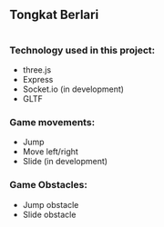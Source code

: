 ## Tongkat Berlari
#
### Technology used in this project:
- three.js
- Express
- Socket.io (in development)
- GLTF

### Game movements:
- Jump
- Move left/right
- Slide (in development)

### Game Obstacles:
- Jump obstacle
- Slide obstacle